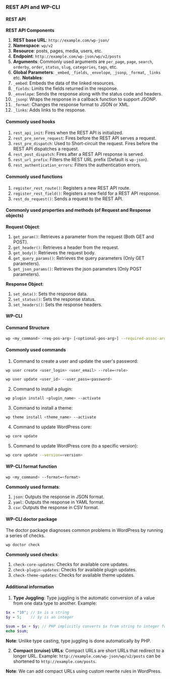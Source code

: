 ### REST API and WP-CLI

#### REST API

**REST API Components**

1. **REST base URL**: `http://example.com/wp-json/`
2. **Namespace**: `wp/v2`
3. **Resource**: posts, pages, media, users, etc.
4. **Endpoint**: `http://example.com/wp-json/wp/v2/posts`
5. **Arguments**: Commonly used arguments are `per_page`, `page`, `search`, `orderby`, `order`, `status`, `slug`, `categories`, `tags`, etc.
6. **Global Parameters**: `_embed`, `_fields`, `_envelope`, `_jsonp`, `_format`, `_links` etc.
**Notables**:
1. `_embed`: Embeds the data of the linked resources.
2. `_fields`: Limits the fields returned in the response.
3. `_envelope`: Sends the response along with the status code and headers.
4. `_jsonp`: Wraps the response in a callback function to support JSONP.
5. `_format`: Changes the response format to JSON or XML.
6. `_links`: Adds links to the response.

#### Commonly used hooks

1. `rest_api_init`: Fires when the REST API is initialized.
2. `rest_pre_serve_request`: Fires before the REST API serves a request.
3. `rest_pre_dispatch`: Used to Short-circuit the request. Fires before the REST API dispatches a request.
4. `rest_post_dispatch`: Fires after a REST API response is served.
5. `rest_url_prefix`: Filters the REST URL prefix (Default is `wp-json`).
6. `rest_authentication_errors`: Filters the authentication errors.

#### Commonly used functions

1. `register_rest_route()`: Registers a new REST API route.
2. `register_rest_field()`: Registers a new field for a REST API response.
3. `rest_do_request()`: Sends a request to the REST API.

#### Commonly used properties and methods (of Request and Response objects)

**Request Object**:

1. `get_param()`: Retrieves a parameter from the request (Both GET and POST).
2. `get_header()`: Retrieves a header from the request.
3. `get_body()`: Retrieves the request body.
5. `get_query_params()`: Retrieves the query parameters (Only GET parameters).
6. `get_json_params()`: Retrieves the json parameters (Only POST parameters).

**Response Object**:

1. `set_data()`: Sets the response data.
2. `set_status()`: Sets the response status.
3. `set_headers()`: Sets the response headers.

#### WP-CLI

#### Command Structure

```bash
wp <my_command> <req-pos-arg> [<optional-pos-arg>] --required-assoc-arg=<value> [--optional-assoc-arg=<value>]
```

#### Commonly used commands

1. Command to create a user and update the user's password:

```bash
wp user create <user_login> <user_email> --role=<role>

wp user update <user_id> --user_pass=<password>
```

2. Command to install a plugin:

```bash
wp plugin install <plugin_name> --activate
```

3. Command to install a theme:

```bash
wp theme install <theme_name> --activate
```

4. Command to update WordPress core:

```bash
wp core update
```

5. Command to update WordPress core (to a specific version):

```bash
wp core update --version=<version>
```

#### WP-CLI format function

```bash
wp <my_command> --format=<format>
```

**Commonly used formats**:
1. `json`: Outputs the response in JSON format.
2. `yaml`: Outputs the response in YAML format.
3. `csv`: Outputs the response in CSV format.

#### WP-CLI doctor package

The doctor package diagnoses common problems in WordPress by running a series of checks.

```bash
wp doctor check
```

**Commonly used checks**:
1. `check-core-updates`: Checks for available core updates.
2. `check-plugin-updates`: Checks for available plugin updates.
3. `check-theme-updates`: Checks for available theme updates.

#### Additional information

1. **Type Juggling**: Type juggling is the automatic conversion of a value from one data type to another.
Example:
```php
$x = "10"; // $x is a string
$y = 5;    // $y is an integer

$sum = $x + $y; // PHP implicitly converts $x from string to integer for addition
echo $sum;
```
**Note**: Unlike type casting, type juggling is done automatically by PHP.

2. **Compact (cruise) URLs**: Compact URLs are short URLs that redirect to a longer URL.
Example:
`http://example.com/wp-json/wp/v2/posts` can be shortened to `http://example.com/posts`.

**Note**: We can add compact URLs using custom rewrite rules in WordPress.